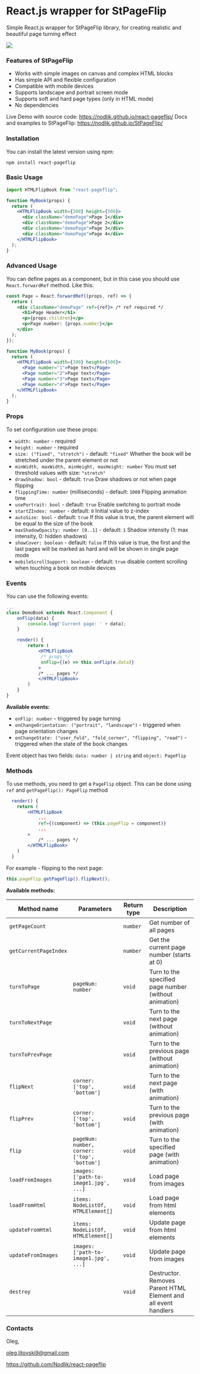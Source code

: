 # React.js wrapper for StPageFlip
Simple React.js wrapper for StPageFlip library, for creating realistic and beautiful page turning effect

![](video.gif)

### Features of StPageFlip
* Works with simple images on canvas and complex HTML blocks
* Has simple API and flexible configuration
* Compatible with mobile devices
* Supports landscape and portrait screen mode
* Supports soft and hard page types (only in HTML mode) 
* No dependencies

Live Demo with source code: https://nodlik.github.io/react-pageflip/
Docs and examples to StPageFlip: https://nodlik.github.io/StPageFlip/

### Installation
You can install the latest version using npm:

```npm install react-pageflip```

### Basic Usage

```jsx
import HTMLFlipBook from "react-pageflip";

function MyBook(props) {
  return (
    <HTMLFlipBook width={300} height={500}>
      <div className="demoPage">Page 1</div>
      <div className="demoPage">Page 2</div>
      <div className="demoPage">Page 3</div>
      <div className="demoPage">Page 4</div>
    </HTMLFlipBook>
  );
}
```

### Advanced Usage

You can define pages as a component, but in this case you should use ```React.forwardRef``` method. Like this:
```jsx
const Page = React.forwardRef((props, ref) => {
  return (
    <div className="demoPage" ref={ref}> /* ref required */
      <h1>Page Header</h1>
      <p>{props.children}</p>
      <p>Page number: {props.number}</p>
    </div>
  );
});

function MyBook(props) {
  return (
    <HTMLFlipBook width={300} height={500}>
      <Page number="1">Page text</Page>
      <Page number="2">Page text</Page>
      <Page number="3">Page text</Page>
      <Page number="4">Page text</Page>
    </HTMLFlipBook>
  );
}
```

### Props

To set configuration use these props:

* ```width: number``` - required
* ```height: number``` - required
* ```size: ("fixed", "stretch")``` - default: ```"fixed"``` Whether the book will be stretched under the parent element or not
* ```minWidth, maxWidth, minHeight, maxHeight: number``` You must set threshold values ​​with size: ```"stretch"```
* ```drawShadow: bool``` - default: ```true``` Draw shadows or not when page flipping
* ```flippingTime: number``` (milliseconds) - default: ```1000``` Flipping animation time
* ```usePortrait: bool``` - default: ```true``` Enable switching to portrait mode
* ```startZIndex: number``` - default: ```0``` Initial value to z-index
* ```autoSize: bool``` - default: ```true``` If this value is true, the parent element will be equal to the size of the book
* ```maxShadowOpacity: number [0..1]``` - default: ```1``` Shadow intensity (1: max intensity, 0: hidden shadows)
* ```showCover: boolean``` - default: ```false``` If this value is true, the first and the last pages will be marked as hard and will be shown in single page mode 
* ```mobileScrollSupport: boolean``` - default: ```true``` disable content scrolling when touching a book on mobile devices
### Events
You can use the following events:
```jsx
...
class DemoBook extends React.Component {
    onFlip(data) {
        console.log('Current page: ' + data);
    }

    render() {
        return (
            <HTMLFlipBook
             /* props */
             onFlip={(e) => this.onFlip(e.data)}
            >
            /* ... pages */
            </HTMLFlipBook>
        )
    }
}
```
**Available events:**
* ```onFlip: number``` - triggered by page turning
* ```onChangeOrientation: ("portrait", "landscape")``` - triggered when page orientation changes
* ```onChangeState: ("user_fold", "fold_corner", "flipping", "read")``` - triggered when the state of the book changes

Event object has two fields: ```data: number | string``` and ```object: PageFlip```

### Methods

To use methods, you need to get a ```PageFlip``` object. This can be done using ```ref``` and ```getPageFlip(): PageFlip``` method
```jsx
  render() {
    return (
        <HTMLFlipBook
            ...
            ref={(component) => (this.pageFlip = component)}
            ...
        >
            /* ... pages */
        </HTMLFlipBook>
    )
  }
```
For example - flipping to the next page:
```js
this.pageFlip.getPageFlip().flipNext();
```
**Available methods:**

| Method name | Parameters | Return type | Description|
| ----------- | ---------- | ----------- | ---------- |
| `getPageCount` | ` ` | `number` | Get number of all pages |
| `getCurrentPageIndex` | ` ` | `number` | Get the current page number (starts at 0) |
| `turnToPage` | `pageNum: number` | `void` | Turn to the specified page number (without animation)
| `turnToNextPage` | ` ` | `void` | Turn to the next page (without animation)
| `turnToPrevPage` | ` ` | `void` | Turn to the previous page (without animation)
| `flipNext` | `corner: ['top', 'bottom']` | `void` | Turn to the next page (with animation)
| `flipPrev` | `corner: ['top', 'bottom']` | `void`  | Turn to the previous page (with animation)
| `flip` | `pageNum: number, corner: ['top', 'bottom']` | `void` | Turn to the specified page (with animation)
| `loadFromImages` | `images: ['path-to-image1.jpg', ...]` | `void` | Load page from images
| `loadFromHtml` | `items: NodeListOf, HTMLElement[]` | `void` | Load page from html elements
| `updateFromHtml` | `items: NodeListOf, HTMLElement[]` | `void` | Update page from html elements
| `updateFromImages` | `images: ['path-to-image1.jpg', ...]` | `void` | Update page from images
| `destroy` | ` ` | `void` | Destructor. Removes Parent HTML Element and all event handlers


### Contacts
Oleg,

<oleg.litovski9@gmail.com>

https://github.com/Nodlik/react-pageflip
